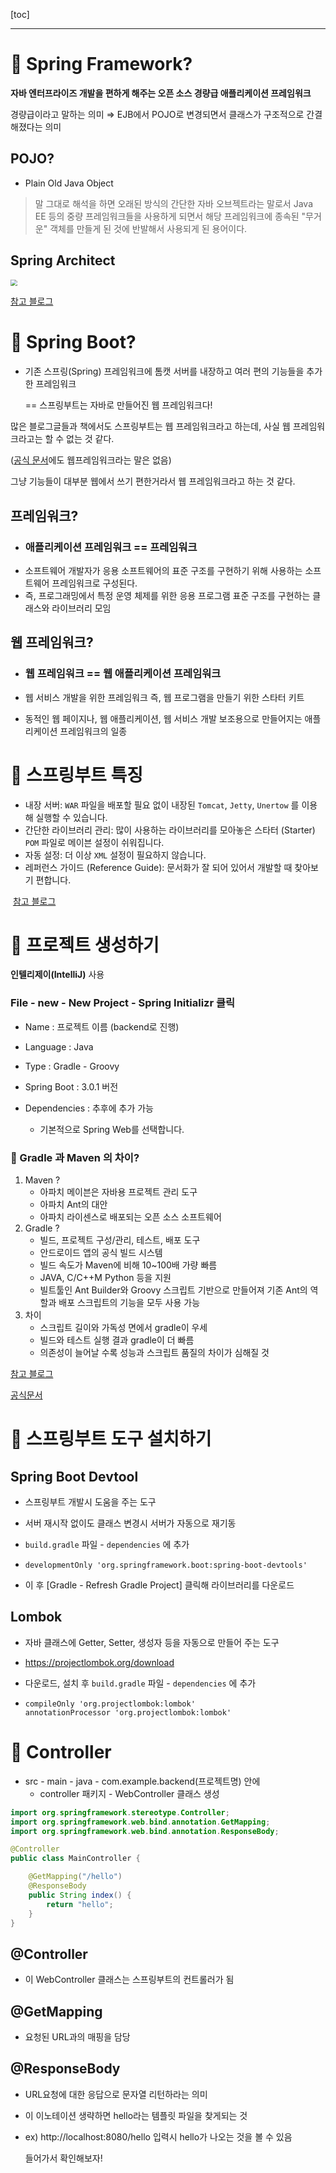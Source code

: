 [toc]

***



# 📌 Spring Framework?

**자바 엔터프라이즈 개발을 편하게 해주는 오픈 소스 경량급 애플리케이션 프레임워크**

경량급이라고 말하는 의미 ⇒  EJB에서 POJO로 변경되면서 클래스가 구조적으로 간결해졌다는 의미

## POJO?

- Plain Old Java Object

> 말 그대로 해석을 하면 오래된 방식의 간단한 자바 오브젝트라는 말로서 Java EE 등의 중량 프레임워크들을 사용하게 되면서 해당 프레임워크에 종속된 "무거운" 객체를 만들게 된 것에 반발해서 사용되게 된 용어이다.



## Spring Architect

<img src="https://melonicedlatte.com/assets/images/2021_3Q/spring_architect.png" style="zoom: 67%;" /> 

[참고 블로그](https://melonicedlatte.com/2021/07/11/174700.html)

# 📌 Spring Boot?

- 기존 스프링(Spring) 프레임워크에 톰캣 서버를 내장하고 여러 편의 기능들을 추가한 프레임워크

  == 스프링부트는 자바로 만들어진 웹 프레임워크다!

많은 블로그글들과 책에서도 스프링부트는 웹 프레임워크라고 하는데, 사실 웹 프레임워크라고는 할 수 없는 것 같다.

([공식 문서](https://spring.io/projects/spring-boot#overview)에도 웹프레임워크라는 말은 없음)

그냥 기능들이 대부분 웹에서 쓰기 편한거라서 웹 프레임워크라고 하는 것 같다.



## **프레임워크?**

- ### 애플리케이션 프레임워크 == 프레임워크
- 소프트웨어 개발자가 응용 소프트웨어의 표준 구조를 구현하기 위해 사용하는  소프트웨어 프레임워크로 구성된다.
- 즉, 프로그래밍에서 특정 운영 체제를 위한 응용 프로그램 표준 구조를 구현하는 클래스와 라이브러리 모임

## **웹 프레임워크?**

- ### 웹 프레임워크 == 웹 애플리케이션 프레임워크

- 웹 서비스 개발을 위한 프레임워크 즉, 웹 프로그램을 만들기 위한 스타터 키트

- 동적인 웹 페이지나, 웹 애플리케이션, 웹 서비스 개발 보조용으로 만들어지는 애플리케이션 프레임워크의 일종



# 📌 스프링부트 특징

- 내장 서버: `WAR` 파일을 배포할 필요 없이 내장된 `Tomcat`, `Jetty`, `Unertow` 를 이용해 실행할 수 있습니다.
- 간단한 라이브러리 관리: 많이 사용하는 라이브러리를 모아놓은 스타터 (Starter) `POM` 파일로 메이븐 설정이 쉬워집니다.
- 자동 설정: 더 이상 `XML` 설정이 필요하지 않습니다.
- 레퍼런스 가이드 (Reference Guide): 문서화가 잘 되어 있어서 개발할 때 찾아보기 편합니다.

​	[참고 블로그](https://futurecreator.github.io/2016/06/18/spring-boot-get-started/)

# 📌 프로젝트 생성하기

 **인텔리제이(IntelliJ)** 사용

### File - new - New Project - Spring Initializr 클릭

- Name : 프로젝트 이름 (backend로 진행)

- Language : Java

- Type : Gradle - Groovy

- Spring Boot : 3.0.1 버전

- Dependencies : 추후에 추가 가능

  - 기본적으로 Spring Web를 선택합니다.

  

### 🤔 Gradle 과 Maven 의 차이?

1. Maven ? 
   - 아파치 메이븐은 자바용 프로젝트 관리 도구
   - 아파치 Ant의 대안
   - 아파치 라이센스로 배포되는 오픈 소스 소프트웨어
2. Gradle ?
   - 빌드, 프로젝트 구성/관리, 테스트, 배포 도구
   - 안드로이드 앱의 공식 빌드 시스템
   - 빌드 속도가 Maven에 비해 10~100배 가량 빠름
   - JAVA, C/C++M Python 등을 지원
   - 빌트툴인 Ant Builder와 Groovy 스크립트 기반으로 만들어져 기존 Ant의 역할과 배포 스크립트의 기능을 모두 사용 가능
3. 차이
   - 스크립트 길이와 가독성 면에서 gradle이 우세
   - 빌드와 테스트 실행 결과 gradle이 더 빠름
   - 의존성이 늘어날 수록 성능과 스크립트 품질의 차이가 심해질 것

[참고 블로그](https://dev-coco.tistory.com/65#Gradle%EC%-D%B-%EB%-E%--%-F)

[공식문서](https://spring.io/quickstart)

# 📌 스프링부트 도구 설치하기

## Spring Boot Devtool

- 스프링부트 개발시 도움을 주는 도구

- 서버 재시작 없이도 클래스 변경시 서버가 자동으로 재기동

- `build.gradle` 파일 - `dependencies` 에 추가

- ```
  developmentOnly 'org.springframework.boot:spring-boot-devtools'
  ```

- 이 후  [Gradle - Refresh Gradle Project] 클릭해 라이브러리를 다운로드



## Lombok

- 자바 클래스에 Getter, Setter, 생성자 등을 자동으로 만들어 주는 도구

- https://projectlombok.org/download 

- 다운로드, 설치 후 `build.gradle` 파일 - `dependencies` 에 추가

- ```
  compileOnly 'org.projectlombok:lombok'
  annotationProcessor 'org.projectlombok:lombok'
  ```



# 📌 Controller

- src - main - java - com.example.backend(프로젝트명) 안에 
  - controller 패키지 - WebController 클래스 생성

``` java
import org.springframework.stereotype.Controller;
import org.springframework.web.bind.annotation.GetMapping;
import org.springframework.web.bind.annotation.ResponseBody;

@Controller
public class MainController {

    @GetMapping("/hello")
    @ResponseBody
    public String index() {
    	return "hello";
    }
}
```

## @Controller

- 이 WebController 클래스는 스프링부트의 컨트롤러가 됨

## @GetMapping

- 요청된 URL과의 매핑을 담당

## @ResponseBody

- URL요청에 대한 응답으로 문자열 리턴하라는 의미

- 이 이노테이션 생략하면 hello라는 템플릿 파일을 찾게되는 것

- ex) http://localhost:8080/hello 입력시 hello가 나오는 것을 볼 수 있음

  들어가서 확인해보자! 



